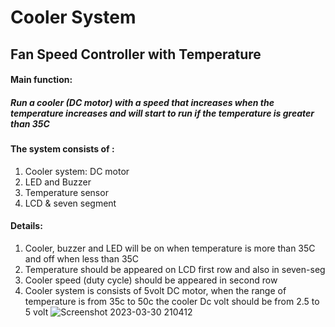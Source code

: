 # Cooler System
## Fan Speed Controller with Temperature

#### Main function:
##### Run a cooler (DC motor) with a speed that increases when the temperature increases and will start to run if the temperature is greater than 35C

#### The system consists of :
1. Cooler system: DC motor
2. LED and Buzzer
3. Temperature sensor 
4. LCD & seven segment

#### Details:
1. Cooler, buzzer and LED will be on when temperature is more than 35C and off when less than 35C
2. Temperature should be appeared on LCD first row and also in seven-seg
3. Cooler speed (duty cycle) should be appeared in second row
4. Cooler system is consists of 5volt DC motor, when the range of temperature is from 35c to 50c the cooler Dc volt should be from 2.5 to 5 volt
![Screenshot 2023-03-30 210412](https://user-images.githubusercontent.com/47139708/228942221-3875920a-5aff-42db-b310-076b8ece3b6f.png)

